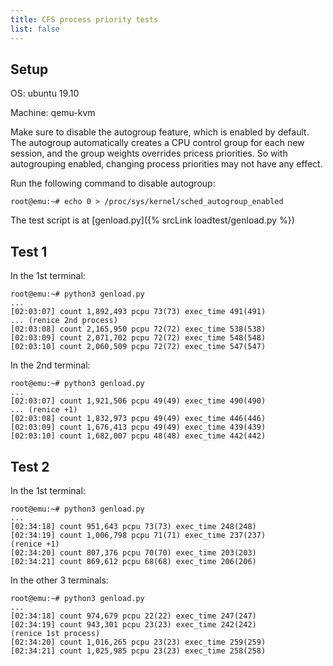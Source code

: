 ```yaml
---
title: CFS process priority tests
list: false
---
```


## Setup

OS: ubuntu 19.10

Machine: qemu-kvm

Make sure to disable the autogroup feature, which is enabled by
default.  The autogroup automatically creates a CPU control group for
each new session, and the group weights overrides pricess priorities.
So with autogrouping enabled, changing process priorities may not have
any effect.

Run the following command to disable autogroup:

```text
root@emu:~# echo 0 > /proc/sys/kernel/sched_autogroup_enabled
```

The test script is at [genload.py]({% srcLink loadtest/genload.py %})

## Test 1

In the 1st terminal:

```text
root@emu:~# python3 genload.py 
...
[02:03:07] count 1,892,493 pcpu 73(73) exec_time 491(491)
... (renice 2nd process)
[02:03:08] count 2,165,950 pcpu 72(72) exec_time 538(538)
[02:03:09] count 2,071,702 pcpu 72(72) exec_time 548(548)
[02:03:10] count 2,060,509 pcpu 72(72) exec_time 547(547)
```

In the 2nd terminal:

```text
root@emu:~# python3 genload.py 
...
[02:03:07] count 1,921,506 pcpu 49(49) exec_time 490(490)
... (renice +1)
[02:03:08] count 1,832,973 pcpu 49(49) exec_time 446(446)
[02:03:09] count 1,676,413 pcpu 49(49) exec_time 439(439)
[02:03:10] count 1,682,007 pcpu 48(48) exec_time 442(442)
```

## Test 2

In the 1st terminal:

```text
root@emu:~# python3 genload.py 
...
[02:34:18] count 951,643 pcpu 73(73) exec_time 248(248)
[02:34:19] count 1,006,798 pcpu 71(71) exec_time 237(237)
(renice +1)
[02:34:20] count 807,376 pcpu 70(70) exec_time 203(203)
[02:34:21] count 869,612 pcpu 68(68) exec_time 206(206)
```
In the other 3 terminals:

```text
root@emu:~# python3 genload.py
...
[02:34:18] count 974,679 pcpu 22(22) exec_time 247(247)
[02:34:19] count 943,301 pcpu 23(23) exec_time 242(242)
(renice 1st process)
[02:34:20] count 1,016,265 pcpu 23(23) exec_time 259(259)
[02:34:21] count 1,025,985 pcpu 23(23) exec_time 258(258)
```
